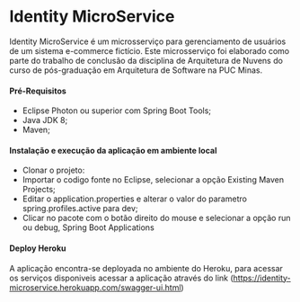 # Identity MicroService

Identity MicroService é um microsserviço para gerenciamento de usuários de um sistema e-commerce fictício. 
Este microsserviço foi elaborado como parte do trabalho de conclusão da disciplina de Arquitetura de Nuvens do curso de pós-graduação em Arquitetura de Software na PUC Minas.

#### Pré-Requisitos
- Eclipse Photon ou superior com Spring Boot Tools;
- Java JDK 8;
- Maven;

#### Instalação e execução da aplicação em ambiente local
- Clonar o projeto:
- Importar o codigo fonte no Eclipse, selecionar a opção Existing Maven Projects; 
- Editar o application.properties e alterar o valor do parametro spring.profiles.active para dev;
- Clicar no pacote com o botão direito do mouse e selecionar a opção run ou debug, Spring Boot Applications

#### Deploy Heroku

A aplicação encontra-se deployada no ambiente do Heroku, para acessar os serviços disponiveis acessar a aplicação através do link 
(https://identity-microservice.herokuapp.com/swagger-ui.html)



